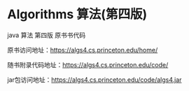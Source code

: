 # Algorithms 算法(第四版)
java 算法 第四版  原书书代码

原书访问地址：https://algs4.cs.princeton.edu/home/

随书附录代码地址：https://algs4.cs.princeton.edu/code/

jar包访问地址：https://algs4.cs.princeton.edu/code/algs4.jar
